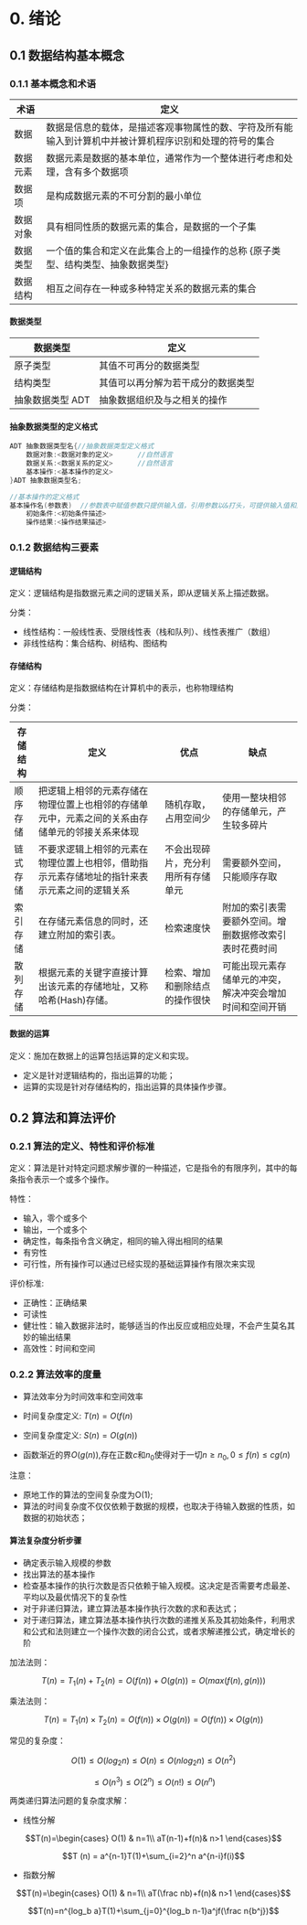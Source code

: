 
# 0. 绪论

## 0.1 数据结构基本概念

### 0.1.1 基本概念和术语

 术语	   |  定义
 ---------|----------
数据	   | 数据是信息的载体，是描述客观事物属性的数、字符及所有能输入到计算机中并被计算机程序识别和处理的符号的集合
数据元素	| 数据元素是数据的基本单位，通常作为一个整体进行考虑和处理，含有多个数据项
数据项	    | 是构成数据元素的不可分割的最小单位
数据对象	| 具有相同性质的数据元素的集合，是数据的一个子集
数据类型	| 一个值的集合和定义在此集合上的一组操作的总称 \{原子类型、结构类型、抽象数据类型\}
数据结构	| 相互之间存在一种或多种特定关系的数据元素的集合

#### 数据类型

数据类型	| 定义
-----------|-------------
原子类型	| 其值不可再分的数据类型
结构类型	|其值可以再分解为若干成分的数据类型
抽象数据类型 ADT|	抽象数据组织及与之相关的操作

#### 抽象数据类型的定义格式

```c
ADT 抽象数据类型名{//抽象数据类型定义格式
	数据对象:<数据对象的定义>		//自然语言
	数据关系:<数据关系的定义>		//自然语言
	基本操作:<基本操作的定义>
}ADT 抽象数据类型名;

//基本操作的定义格式
基本操作名(参数表)	//参数表中赋值参数只提供输入值，引用参数以&打头，可提供输入值和返回操作结果
    初始条件:<初始条件描述>
    操作结果:<操作结果描述>

```

### 0.1.2 数据结构三要素

#### 逻辑结构

定义：逻辑结构是指数据元素之间的逻辑关系，即从逻辑关系上描述数据。

分类：

- 线性结构：一般线性表、受限线性表（栈和队列）、线性表推广（数组）
- 非线性结构：集合结构、树结构、图结构
  
#### 存储结构

定义：存储结构是指数据结构在计算机中的表示，也称物理结构

分类：

存储结构	| 定义	| 优点	| 缺点
------------|------|-------|-------
顺序存储	|把逻辑上相邻的元素存储在物理位置上也相邻的存储单元中，元素之间的关系由存储单元的邻接关系来体现 	|随机存取，占用空间少	|使用一整块相邻的存储单元，产生较多碎片
链式存储	|不要求逻辑上相邻的元素在物理位置上也相邻，借助指示元素存储地址的指针来表示元素之间的逻辑关系|	不会出现碎片，充分利用所有存储单元	|需要额外空间，只能顺序存取
索引存储	|在存储元素信息的同时，还建立附加的索引表。	|检索速度快	|附加的索引表需要额外空间。增删数据修改索引表时花费时间
散列存储	|根据元素的关键字直接计算出该元素的存储地址，又称哈希(Hash)存储。|	检索、增加和删除结点的操作很快	|可能出现元素存储单元的冲突，解决冲突会增加时间和空间开销

#### 数据的运算
定义：施加在数据上的运算包括运算的定义和实现。

- 定义是针对逻辑结构的，指出运算的功能；
- 运算的实现是针对存储结构的，指出运算的具体操作步骤。

## 0.2 算法和算法评价
### 0.2.1 算法的定义、特性和评价标准
定义：算法是针对特定问题求解步骤的一种描述，它是指令的有限序列，其中的每条指令表示一个或多个操作。

特性：

- 输入，零个或多个
- 输出，一个或多个
- 确定性，每条指令含义确定，相同的输入得出相同的结果
- 有穷性
- 可行性，所有操作可以通过已经实现的基础运算操作有限次来实现

评价标准:

- 正确性：正确结果
- 可读性
- 健壮性：输入数据非法时，能够适当的作出反应或相应处理，不会产生莫名其妙的输出结果
- 高效性：时间和空间


### 0.2.2 算法效率的度量
- 算法效率分为时间效率和空间效率

- 时间复杂度定义: $T(n)=O(f(n)$

- 空间复杂度定义: $S(n)=O(g(n))$

-  函数渐近的界$O(g(n))$,存在正数$c$和$n_0$使得对于一切$n\geq n_0, 0\leq f(n)\leq cg(n)$


注意：

- 原地工作的算法的空间复杂度为O(1);
- 算法的时间复杂度不仅仅依赖于数据的规模，也取决于待输入数据的性质，如数据的初始状态；

#### 算法复杂度分析步骤 

- 确定表示输入规模的参数
- 找出算法的基本操作
- 检查基本操作的执行次数是否只依赖于输入规模。这决定是否需要考虑最差、平均以及最优情况下的复杂性
- 对于非递归算法，建立算法基本操作执行次数的求和表达式；
- 对于递归算法，建立算法基本操作执行次数的递推关系及其初始条件，利用求和公式和法则建立一个操作次数的闭合公式，或者求解递推公式，确定增长的阶
  
加法法则：

$$T(n)=T_1(n)+T_2(n)=O(f(n))+O(g(n))=O(max(f(n),g(n)))$$

乘法法则：

$$T(n)=T_1(n)\times T_2(n)=O(f(n))\times O(g(n))=O(f(n))\times O(g(n))$$

常见的复杂度：

$$O(1) \leq O(log_2n)\leq O(n) \leq O(n log_2n) \leq O(n^2)$$

$$\leq O(n^3) \leq O(2^n) \leq O(n!) \leq O(n^n)$$

两类递归算法问题的复杂度求解：

- 线性分解
  
$$T(n)=\begin{cases} O(1) & n=1\\ aT(n-1)+f(n)& n>1 \end{cases}$$

$$T (n) = a^{n-1}T(1)+\sum_{i=2}^n a^{n-i}f(i)$$

- 指数分解

$$T(n)=\begin{cases} O(1) & n=1\\ aT(\frac nb)+f(n)& n>1 \end{cases}$$

$$T(n)=n^{log_b a}T(1)+\sum_{j=0}^{log_b n-1}a^jf(\frac n{b^j})$$